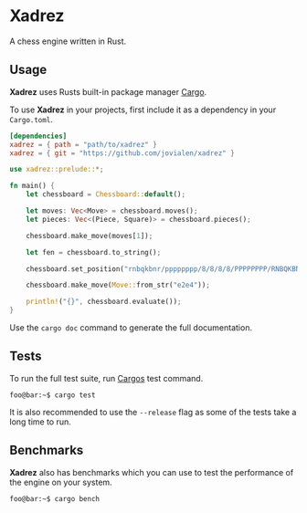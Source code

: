 # Xadrez

A chess engine written in Rust.

## Usage

**Xadrez** uses Rusts built-in package manager [Cargo](https://doc.rust-lang.org/cargo/).

To use **Xadrez** in your projects, first include it as a dependency in your `Cargo.toml`.

```toml
[dependencies]
xadrez = { path = "path/to/xadrez" }
xadrez = { git = "https://github.com/jovialen/xadrez" }
```

```rust
use xadrez::prelude::*;

fn main() {
	let chessboard = Chessboard::default();

	let moves: Vec<Move> = chessboard.moves();
	let pieces: Vec<(Piece, Square)> = chessboard.pieces();

	chessboard.make_move(moves[1]);

	let fen = chessboard.to_string();

	chessboard.set_position("rnbqkbnr/pppppppp/8/8/8/8/PPPPPPPP/RNBQKBNR w KQkq - 0 1");

	chessboard.make_move(Move::from_str("e2e4"));

	println!("{}", chessboard.evaluate());
}
```

Use the `cargo doc` command to generate the full documentation.

## Tests

To run the full test suite, run [Cargos](https://doc.rust-lang.org/cargo/) test command.

```console
foo@bar:~$ cargo test
```

It is also recommended to use the `--release` flag as some of the tests take a long time to run.

## Benchmarks

**Xadrez** also has benchmarks which you can use to test the performance of the engine on your system.

```console
foo@bar:~$ cargo bench
```
